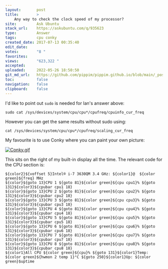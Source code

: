 ```yaml
---
layout:       post
title:        >
    Any way to check the clock speed of my processor?
site:         Ask Ubuntu
stack_url:    https://askubuntu.com/q/935623
type:         Answer
tags:         cpu conky
created_date: 2017-07-13 00:35:40
edit_date:    
votes:        "8 "
favorites:    
views:        "623,322 "
accepted:     
uploaded:     2022-05-26 18:50:50
git_md_url:   https://github.com/pippim/pippim.github.io/blob/main/_posts/2017/2017-07-13-Any-way-to-check-the-clock-speed-of-my-processor_.md
toc:          false
navigation:   false
clipboard:    false
---
```


I'd like to point out `sudo` is needed for Ian's answer above:

``` 
sudo cat /sys/devices/system/cpu/cpu*/cpufreq/cpuinfo_cur_freq
```

However you can get the same results without sudo using:

``` 
cat /sys/devices/system/cpu/cpu*/cpufreq/scaling_cur_freq
```

My favourite is to use Conky where you can paint your own picture:

[![Conky.gif][1]][1]

This sits on the right of my built-in display all the time. The relevant code for the CPU section is:

``` 
${color2}${voffset 5}Intel® i-7 3630QM 3.4 GHz: ${color1}@  ${color green}${freq} MHz   
${color}${goto 13}CPU 1 ${goto 81}${color green}${cpu cpu1}% ${goto 131}${color3}${cpubar cpu1 18}
${color}${goto 13}CPU 2 ${goto 81}${color green}${cpu cpu2}% ${goto 131}${color3}${cpubar cpu2 18}
${color}${goto 13}CPU 3 ${goto 81}${color green}${cpu cpu3}% ${goto 131}${color3}${cpubar cpu3 18}
${color}${goto 13}CPU 4 ${goto 81}${color green}${cpu cpu4}% ${goto 131}${color3}${cpubar cpu4 18}
${color}${goto 13}CPU 5 ${goto 81}${color green}${cpu cpu5}% ${goto 131}${color3}${cpubar cpu5 18}
${color}${goto 13}CPU 6 ${goto 81}${color green}${cpu cpu6}% ${goto 131}${color3}${cpubar cpu6 18}
${color}${goto 13}CPU 7 ${goto 81}${color green}${cpu cpu7}% ${goto 131}${color3}${cpubar cpu7 18}
${color}${goto 13}CPU 8 ${goto 81}${color green}${cpu cpu8}% ${goto 131}${color3}${cpubar cpu8 18}
${color1}All CPU ${color green}${cpu}% ${goto 131}${color1}Temp: ${color green}${hwmon 2 temp 1}°C ${goto 250}${color1}Up: ${color green}$uptime
```


  [1]: https://i.stack.imgur.com/zxBC3.gif
